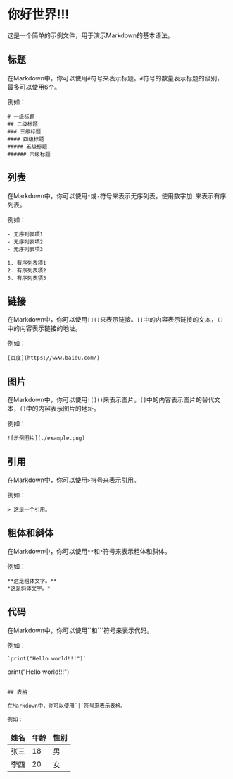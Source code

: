 # 你好世界!!!

这是一个简单的示例文件，用于演示Markdown的基本语法。

## 标题

在Markdown中，你可以使用`#`符号来表示标题。`#`符号的数量表示标题的级别，最多可以使用6个。

例如：

```
# 一级标题
## 二级标题
### 三级标题
#### 四级标题
##### 五级标题
###### 六级标题
```

## 列表

在Markdown中，你可以使用`*`或`-`符号来表示无序列表，使用数字加`.`来表示有序列表。

例如：

```
- 无序列表项1
- 无序列表项2
- 无序列表项3

1. 有序列表项1
2. 有序列表项2
3. 有序列表项3
```

## 链接

在Markdown中，你可以使用`[]()`来表示链接。`[]`中的内容表示链接的文本，`()`中的内容表示链接的地址。

例如：

```
[百度](https://www.baidu.com/)
```

## 图片

在Markdown中，你可以使用`![]()`来表示图片。`[]`中的内容表示图片的替代文本，`()`中的内容表示图片的地址。

例如：

```
![示例图片](./example.png)
```

## 引用

在Markdown中，你可以使用`>`符号来表示引用。

例如：

```
> 这是一个引用。
```

## 粗体和斜体

在Markdown中，你可以使用`**`和`*`符号来表示粗体和斜体。

例如：

```
**这是粗体文字。**
*这是斜体文字。*
```

## 代码

在Markdown中，你可以使用\`\`和\`\`\`符号来表示代码。

例如：

```
`print("Hello world!!!")`

```
print("Hello world!!!")
```

## 表格

在Markdown中，你可以使用`|`符号来表示表格。

例如：

```
| 姓名 | 年龄 | 性别 |
| ---- | ---- | ---- |
| 张三 | 18   | 男   |
| 李四 | 20   | 女   |
```
